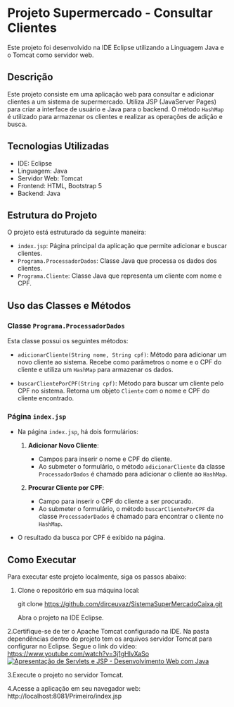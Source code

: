 # Projeto Supermercado - Consultar Clientes

Este projeto foi desenvolvido na IDE Eclipse utilizando a Linguagem Java e o Tomcat como servidor web.

## Descrição

Este projeto consiste em uma aplicação web para consultar e adicionar clientes a um sistema de supermercado. Utiliza JSP (JavaServer Pages) para criar a interface de usuário e Java para o backend. O método `HashMap` é utilizado para armazenar os clientes e realizar as operações de adição e busca.

## Tecnologias Utilizadas

- IDE: Eclipse
- Linguagem: Java
- Servidor Web: Tomcat
- Frontend: HTML, Bootstrap 5
- Backend: Java

## Estrutura do Projeto

O projeto está estruturado da seguinte maneira:

- `index.jsp`: Página principal da aplicação que permite adicionar e buscar clientes.
- `Programa.ProcessadorDados`: Classe Java que processa os dados dos clientes.
- `Programa.Cliente`: Classe Java que representa um cliente com nome e CPF.

## Uso das Classes e Métodos

### Classe `Programa.ProcessadorDados`

Esta classe possui os seguintes métodos:

- `adicionarCliente(String nome, String cpf)`: Método para adicionar um novo cliente ao sistema. Recebe como parâmetros o nome e o CPF do cliente e utiliza um `HashMap` para armazenar os dados.

- `buscarClientePorCPF(String cpf)`: Método para buscar um cliente pelo CPF no sistema. Retorna um objeto `Cliente` com o nome e CPF do cliente encontrado.

### Página `index.jsp`

- Na página `index.jsp`, há dois formulários:
  1. **Adicionar Novo Cliente**:
     - Campos para inserir o nome e CPF do cliente.
     - Ao submeter o formulário, o método `adicionarCliente` da classe `ProcessadorDados` é chamado para adicionar o cliente ao `HashMap`.

  2. **Procurar Cliente por CPF**:
     - Campo para inserir o CPF do cliente a ser procurado.
     - Ao submeter o formulário, o método `buscarClientePorCPF` da classe `ProcessadorDados` é chamado para encontrar o cliente no `HashMap`.

- O resultado da busca por CPF é exibido na página.

## Como Executar

Para executar este projeto localmente, siga os passos abaixo:

1. Clone o repositório em sua máquina local:
   
   git clone https://github.com/dirceuvaz/SistemaSuperMercadoCaixa.git

   Abra o projeto na IDE Eclipse.

2.Certifique-se de ter o Apache Tomcat configurado na IDE. Na pasta dependências dentro do projeto tem os arquivos servidor Tomcat para configurar no Eclipse.
  Segue o link do vídeo:
  https://www.youtube.com/watch?v=3j1gHlvXaSo
  [![Apresentação de Servlets e JSP - Desenvolvimento Web com Java](https://img.youtube.com/vi/3j1gHlvXaSo/0.jpg)](https://www.youtube.com/watch?v=3j1gHlvXaSo)

  
  
3.Execute o projeto no servidor Tomcat.

4.Acesse a aplicação em seu navegador web: http://localhost:8081/Primeiro/index.jsp
